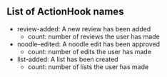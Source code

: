 ## List of ActionHook names

- review-added: A new review has been added
    - count: number of reviews the user has made
- noodle-edited: A noodle edit has been approved
    - count: number of edits the user has made
- list-added: A list has been created
    - count: number of lists the user has made
